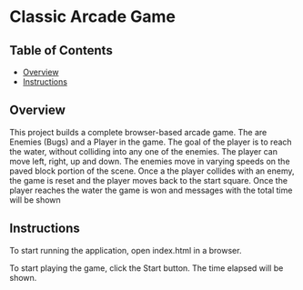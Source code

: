 
# Classic Arcade Game

## Table of Contents

* [Overview](#overview)
* [Instructions](#instructions)

## Overview

This project builds a complete browser-based arcade game. The are Enemies (Bugs) and a Player in the game. The goal of the player is to reach the water, without colliding into any one of the enemies. The player can move left, right, up and down. The enemies move in varying speeds on the paved block portion of the scene. Once a the player collides with an enemy, the game is reset and the player moves back to the start square. Once the player reaches the water the game is won and messages with the total time will be shown 

## Instructions

To start running the application, open index.html in a browser.

To start playing the game, click the Start button. The time elapsed will be shown.

